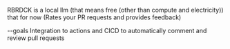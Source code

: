 RBRDCK is a local llm (that means free (other than compute and electricity)) that for now (Rates your PR requests and provides feedback)

--goals
Integration to actions and CICD to automatically comment and review pull requests 